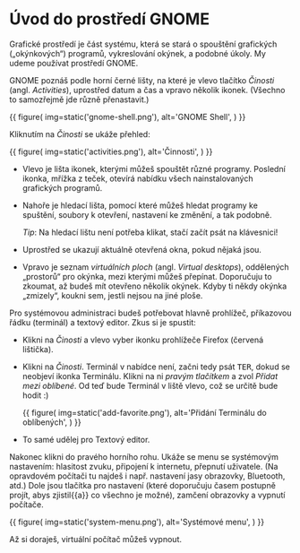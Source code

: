# Úvod do prostředí GNOME

Grafické prostředí je část systému, která se stará o spouštění grafických
(„okýnkových“) programů, vykreslování okýnek, a podobné úkoly.
My udeme používat prostředí GNOME.

GNOME poznáš podle horní černé lišty, na které je vlevo tlačítko
*Činosti* (angl. *Activities*), uprostřed datum a čas a vpravo několik ikonek.
(Všechno to samozřejmě jde různě přenastavit.)

{{ figure(
    img=static('gnome-shell.png'),
    alt='GNOME Shell',
) }}

Kliknutím na *Činosti* se ukáže přehled:

{{ figure(
    img=static('activities.png'),
    alt='Činnosti',
) }}

* Vlevo je lišta ikonek, kterými můžeš spouštět různé programy.
  Poslední ikonka, mřížka z teček, otevírá nabídku všech nainstalovaných
  grafických programů.

* Nahoře je hledací lišta, pomocí které můžeš hledat programy ke spuštění,
  soubory k otevření, nastavení ke změnění, a tak podobně.

  *Tip*: Na hledací lištu není potřeba klikat, stačí začít psát na klávesnici!

* Uprostřed se ukazují aktuálně otevřená okna, pokud nějaká jsou.

* Vpravo je seznam *virtuálních ploch* (angl. *Virtual desktops*), oddělených
  „prostorů“ pro okýnka, mezi kterými můžeš přepínat.
  Doporučuju to zkoumat, až budeš mít otevřeno několik okýnek.
  Kdyby ti někdy okýnka „zmizely“, koukni sem, jestli nejsou na jiné ploše.

Pro systémovou administraci budeš potřebovat hlavně prohlížeč,
příkazovou řádku (terminál) a textový editor.
Zkus si je spustit:

* Klikni na *Činosti* a vlevo vyber ikonku prohlížeče Firefox
  (červená lištička).

* Klikni na *Činosti*. Terminál v nabídce není, začni tedy psát
  <kbd>T</kbd><kbd>E</kbd><kbd>R</kbd>, dokud se neobjeví ikonka
  Terminálu.
  Klikni na ni *pravým tlačítkem* a zvol *Přidat mezi oblíbené*.
  Od teď bude Terminál v liště vlevo, což se určitě bude hodit :)

  {{ figure(
    img=static('add-favorite.png'),
    alt='Přidání Terminálu do oblíbených',
  ) }}

* To samé udělej pro Textový editor.

Nakonec klikni do pravého horního rohu.
Ukáže se menu se systémovým nastavením: hlasitost zvuku, připojení k internetu,
přepnutí uživatele.
(Na opravdovém počítači tu najdeš i např. nastavení jasy obrazovky, Bluetooth,
atd.)
Dole jsou tlačítka pro nastavení (které doporučuju časem postupně projít, abys 
zjistil{{a}} co všechno je možné), zamčení obrazovky a vypnutí počítače.

{{ figure(
    img=static('system-menu.png'),
    alt='Systémové menu',
) }}

Až si doraješ, virtuální počítač můžeš vypnout.
